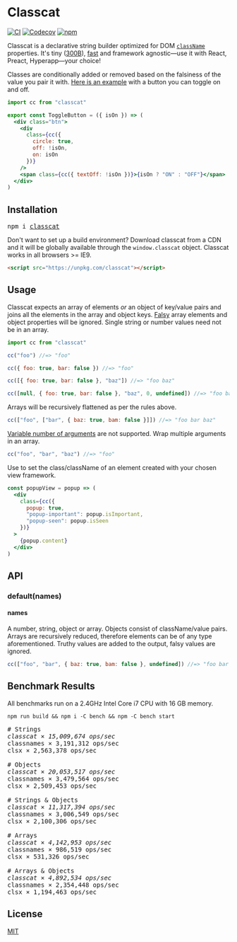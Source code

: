 # Classcat

[![CI](https://img.shields.io/travis/jorgebucaran/classcat/master.svg)](https://travis-ci.org/jorgebucaran/classcat) [![Codecov](https://img.shields.io/codecov/c/github/jorgebucaran/classcat/master.svg)](https://codecov.io/gh/jorgebucaran/classcat) [![npm](https://img.shields.io/npm/v/classcat.svg)](https://www.npmjs.org/package/classcat)

Classcat is a declarative string builder optimized for DOM [`className`](https://developer.mozilla.org/en-US/docs/Web/API/Element/className) properties. It's tiny ([300B](https://bundlephobia.com/result?p=classcat)), [fast](#benchmark-results) and framework agnostic—use it with React, Preact, Hyperapp—your choice!

Classes are conditionally added or removed based on the falsiness of the value you pair it with. [Here is an example](https://codepen.io/jorgebucaran/pen/NYgLwG?editors=0010) with a button you can toggle on and off.

```jsx
import cc from "classcat"

export const ToggleButton = ({ isOn }) => (
  <div class="btn">
    <div
      class={cc({
        circle: true,
        off: !isOn,
        on: isOn
      })}
    />
    <span class={cc({ textOff: !isOn })}>{isOn ? "ON" : "OFF"}</span>
  </div>
)
```

## Installation

<pre>
npm i <a href="https://www.npmjs.com/package/classcat">classcat</a>
</pre>

Don't want to set up a build environment? Download classcat from a CDN and it will be globally available through the `window.classcat` object. Classcat works in all browsers >= IE9.

```html
<script src="https://unpkg.com/classcat"></script>
```

## Usage

Classcat expects an array of elements _or_ an object of key/value pairs and joins all the elements in the array and object keys. [Falsy](https://developer.mozilla.org/en-US/docs/Glossary/Falsy) array elements and object properties will be ignored. Single string or number values need not be in an array.

```jsx
import cc from "classcat"

cc("foo") //=> "foo"

cc({ foo: true, bar: false }) //=> "foo"

cc([{ foo: true, bar: false }, "baz"]) //=> "foo baz"

cc([null, { foo: true, bar: false }, "baz", 0, undefined]) //=> "foo baz"
```

Arrays will be recursively flattened as per the rules above.

```jsx
cc(["foo", ["bar", { baz: true, bam: false }]]) //=> "foo bar baz"
```

[Variable number of arguments](https://developer.mozilla.org/en-US/docs/Web/JavaScript/Reference/Functions/arguments) are not supported. Wrap multiple arguments in an array.

```js
cc("foo", "bar", "baz") //=> "foo"
```

Use to set the class/className of an element created with your chosen view framework.

```jsx
const popupView = popup => (
  <div
    class={cc({
      popup: true,
      "popup-important": popup.isImportant,
      "popup-seen": popup.isSeen
    })}
  >
    {popup.content}
  </div>
)
```

## API

### default(names)

#### names

A number, string, object or array. Objects consist of className/value pairs. Arrays are recursively reduced, therefore elements can be of any type aforementioned. Truthy values are added to the output, falsy values are ignored.

```js
cc(["foo", "bar", { baz: true, bam: false }, undefined]) //=> "foo bar baz"
```

## Benchmark Results

All benchmarks run on a 2.4GHz Intel Core i7 CPU with 16 GB memory.

```
npm run build && npm i -C bench && npm -C bench start
```

<pre>
# Strings
<em>classcat × 15,009,674 ops/sec</em>
classnames × 3,191,312 ops/sec
clsx × 2,563,378 ops/sec

# Objects
<em>classcat × 20,053,517 ops/sec</em>
classnames × 3,479,564 ops/sec
clsx × 2,509,453 ops/sec

# Strings & Objects
<em>classcat × 11,317,394 ops/sec</em>
classnames × 3,006,549 ops/sec
clsx × 2,100,306 ops/sec

# Arrays
<em>classcat × 4,142,953 ops/sec</em>
classnames × 986,519 ops/sec
clsx × 531,326 ops/sec

# Arrays & Objects
<em>classcat × 4,892,534 ops/sec</em>
classnames × 2,354,448 ops/sec
clsx × 1,194,463 ops/sec
</pre>

## License

[MIT](LICENSE.md)
